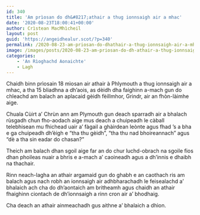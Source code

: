 ```yaml
---
id: 340
title: 'Am prìosan do dh&#8217;athair a thug ionnsaigh air a mhac'
date: '2020-08-23T18:00:41+00:00'
author: Crìstean MacMhìcheil
layout: post
guid: 'https://angeidhealur.scot/?p=340'
permalink: /2020-08-23-am-priosan-do-dhathair-a-thug-ionnsaigh-air-a-mhac/
image: /images/posts/2020-08-23-am-priosan-do-dh-athair-a-thug-ionnsaigh-air-a-mhac-scaled.webp
categories:
    - 'An Rìoghachd Aonaichte'
    - Lagh
---
```


Chaidh binn prìosain 18 mìosan air athair à Phlymouth a thug ionnsaigh air a mhac, a tha 15 bliadhna a dh’aois, as dèidh dha faighinn a-mach gun do chleachd am balach an aplacaid gèidh fèillmhor, Grindr, air an fhòn-làimhe aige.

Chuala Cùirt a’ Chrùn ann am Plymouth gun deach sparradh air a bhalach rùsgadh chun fho-aodach aige mus deach a chuipeadh le càball telebhisean mu fhichead uair a’ fàgail a ghàirdean leònte agus fhad ’s a bha e ga chuipeadh dh’èigh e “tha thu gèidh”, “tha thu nad bhoireannach” agus “dè a tha sin eadar do chasan?”

Theich am balach dhan sgoil aige far an do chur luchd-obrach na sgoile fios dhan phoileas nuair a bhris e a-mach a’ caoineadh agus a dh’innis e dhaibh na thachair.

Rinn neach-lagha an athair argamaid gun do ghabh e an caothach ris am balach agus nach robh an ionnsaigh air adhbharachadh le feisealachd a’ bhalaich ach cha do dh’aontaich am britheamh agus chaidh an athair fhaighinn ciontach de dh’ionnsaigh a rinn cron air a’ bhodhaig.

Cha deach an athair ainmeachadh gus aithne a’ bhalaich a dhìon.
